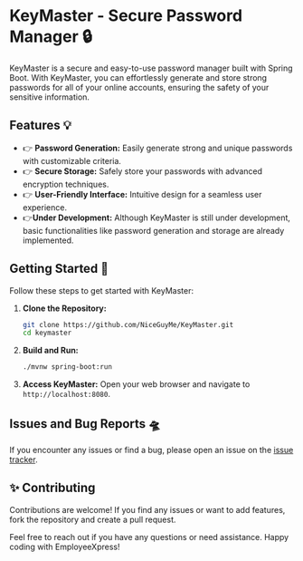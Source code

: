 # KeyMaster - Secure Password Manager 🔒

KeyMaster is a secure and easy-to-use password manager built with Spring Boot. With KeyMaster, you can effortlessly generate and store strong passwords for all of your online accounts, ensuring the safety of your sensitive information.

## Features 💡

- 👉 **Password Generation:** Easily generate strong and unique passwords with customizable criteria.
- 👉 **Secure Storage:** Safely store your passwords with advanced encryption techniques.
- 👉 **User-Friendly Interface:** Intuitive design for a seamless user experience.
- 👉**Under Development:** Although KeyMaster is still under development, basic functionalities like password generation and storage are already implemented.

## Getting Started 🚀

Follow these steps to get started with KeyMaster:

1. **Clone the Repository:**
   ```bash
   git clone https://github.com/NiceGuyMe/KeyMaster.git
   cd keymaster
   ```

2. **Build and Run:**
   ```bash
   ./mvnw spring-boot:run
   ```

3. **Access KeyMaster:**
   Open your web browser and navigate to `http://localhost:8080`.

## Issues and Bug Reports 🛸

If you encounter any issues or find a bug, please open an issue on the [issue tracker](https://github.com/NiceGuyMe/KeyMaster/issues).

## ✨ Contributing
Contributions are welcome! If you find any issues or want to add features, fork the repository and create a pull request.

Feel free to reach out if you have any questions or need assistance. Happy coding with EmployeeXpress!

